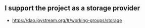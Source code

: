 ## I support the project as a storage provider
- https://dao.joystream.org/#/working-groups/storage
